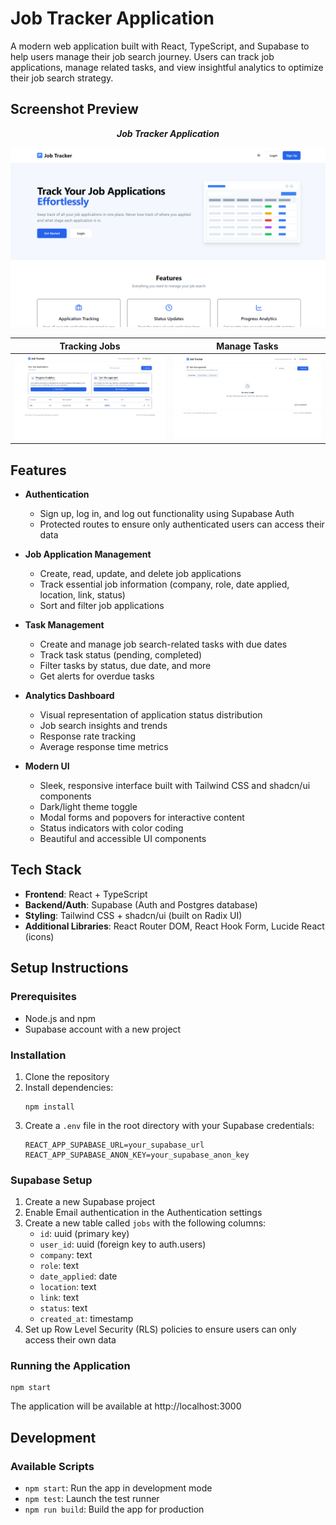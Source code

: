 # Job Tracker Application

A modern web application built with React, TypeScript, and Supabase to help users manage their job search journey. Users can track job applications, manage related tasks, and view insightful analytics to optimize their job search strategy.

## Screenshot Preview

<p align="center"> <strong> <i> Job Tracker Application </i></strong></p>

![Job Tracker Dashboard Preview](./public/image.png)


| Tracking Jobs | Manage Tasks|
|:-------------------------:|:-------------------:|
| ![Job Tracking](./public/image2.png) | ![Task Management](./public/image1.png) |

## Features

- **Authentication**
  - Sign up, log in, and log out functionality using Supabase Auth
  - Protected routes to ensure only authenticated users can access their data

- **Job Application Management**
  - Create, read, update, and delete job applications
  - Track essential job information (company, role, date applied, location, link, status)
  - Sort and filter job applications

- **Task Management**
  - Create and manage job search-related tasks with due dates
  - Track task status (pending, completed)
  - Filter tasks by status, due date, and more
  - Get alerts for overdue tasks

- **Analytics Dashboard**
  - Visual representation of application status distribution
  - Job search insights and trends
  - Response rate tracking
  - Average response time metrics

- **Modern UI**
  - Sleek, responsive interface built with Tailwind CSS and shadcn/ui components
  - Dark/light theme toggle
  - Modal forms and popovers for interactive content
  - Status indicators with color coding
  - Beautiful and accessible UI components

## Tech Stack

- **Frontend**: React + TypeScript
- **Backend/Auth**: Supabase (Auth and Postgres database)
- **Styling**: Tailwind CSS + shadcn/ui (built on Radix UI)
- **Additional Libraries**: React Router DOM, React Hook Form, Lucide React (icons)

## Setup Instructions

### Prerequisites

- Node.js and npm
- Supabase account with a new project

### Installation

1. Clone the repository
2. Install dependencies:
   ```
   npm install
   ```
3. Create a `.env` file in the root directory with your Supabase credentials:
   ```
   REACT_APP_SUPABASE_URL=your_supabase_url
   REACT_APP_SUPABASE_ANON_KEY=your_supabase_anon_key
   ```

### Supabase Setup

1. Create a new Supabase project
2. Enable Email authentication in the Authentication settings
3. Create a new table called `jobs` with the following columns:
   - `id`: uuid (primary key)
   - `user_id`: uuid (foreign key to auth.users)
   - `company`: text
   - `role`: text
   - `date_applied`: date
   - `location`: text
   - `link`: text
   - `status`: text
   - `created_at`: timestamp
4. Set up Row Level Security (RLS) policies to ensure users can only access their own data

### Running the Application

```
npm start
```

The application will be available at http://localhost:3000

## Development

### Available Scripts

- `npm start`: Run the app in development mode
- `npm test`: Launch the test runner
- `npm run build`: Build the app for production